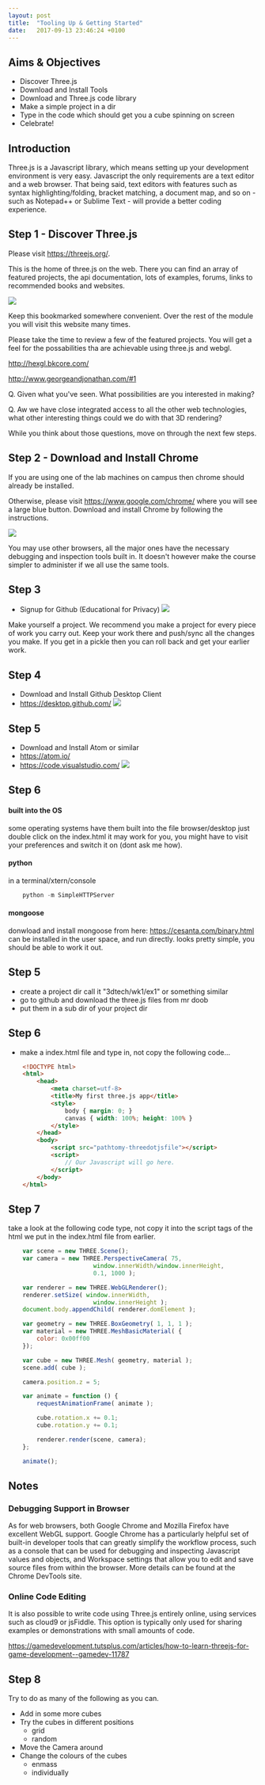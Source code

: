 ```yaml
---
layout: post
title:  "Tooling Up & Getting Started"
date:   2017-09-13 23:46:24 +0100
---
```


## Aims & Objectives
- Discover Three.js
- Download and Install Tools
- Download and Three.js code library
- Make a simple project in a dir
- Type in the code which should get you a cube spinning on screen
- Celebrate!

## Introduction

Three.js is a Javascript library, which means setting up your development environment is very easy. Javascript the only requirements are a text editor and a web browser. That being said, text editors with features such as syntax highlighting/folding, bracket matching, a document map, and so on - such as Notepad++ or Sublime Text - will provide a better coding experience.

## Step 1 - Discover Three.js

Please visit <https://threejs.org/>.

This is the home of three.js on the web. There you can find an array of featured projects, the api documentation, lots of examples, forums, links to recommended books and websites.

![](/3DWebTechCourse/assets/threejs.png)

Keep this bookmarked somewhere convenient. Over the rest of the module you will visit this website many times.

Please take the time to review a few of the featured projects. You will get a feel for the possabilities tha are achievable using three.js and webgl.

<http://hexgl.bkcore.com/>

<http://www.georgeandjonathan.com/#1>

Q. Given what you've seen. What possibilities are you interested in making?

Q. Aw we have close integrated access to all the other web technologies, what other interesting things could we do with that 3D rendering?

While you think about those questions, move on through the next few steps.

## Step 2 - Download and Install Chrome

If you are using one of the lab machines on campus then chrome should already be installed.

Otherwise, please visit <https://www.google.com/chrome/> where you will see a large blue button. Download and install Chrome by following the instructions.

![](/3DWebTechCourse/assets/getchrome.png)

You may use other browsers, all the major ones have the necessary debugging and inspection tools built in. It doesn't however make the course simpler to administer if we all use the same tools.

## Step 3
- Signup for Github (Educational for Privacy)
![](/3DWebTechCourse/assets/githubwecme.png)

Make yourself a project. We recommend you make a project for every piece of work you carry out. Keep your work there and push/sync all the changes you make. If you get in a pickle then you can roll back and get your earlier work.

## Step 4
- Download and Install Github Desktop Client
- https://desktop.github.com/
![](/3DWebTechCourse/assets/getgthubdesktp.png)


## Step 5
- Download and Install Atom or similar
- https://atom.io/
- https://code.visualstudio.com/
![](/3DWebTechCourse/assets/getatm.png)


## Step 6

#### built into the OS

some operating systems have them built into the file browser/desktop just double click on the index.html
it may work for you, you might have to visit your preferences and switch it on (dont ask me how).

#### python

in a terminal/xtern/console

~~~ javascript
    python -m SimpleHTTPServer
~~~


#### mongoose

donwload and install mongoose from here: https://cesanta.com/binary.html
can be installed in the user space, and run directly.
looks pretty simple, you should be able to work it out.



## Step 5

- create a project dir call it "3dtech/wk1/ex1" or something similar
- go to github and download the three.js files from mr doob
- put them in a sub dir of your project dir

##  Step 6

- make a index.html file and type in, not copy the following code...

~~~ html
    <!DOCTYPE html>
    <html>
    	<head>
    		<meta charset=utf-8>
    		<title>My first three.js app</title>
    		<style>
    			body { margin: 0; }
    			canvas { width: 100%; height: 100% }
    		</style>
    	</head>
    	<body>
    		<script src="pathtomy-threedotjsfile"></script>
    		<script>
    			// Our Javascript will go here.
    		</script>
        </body>
    </html>
~~~    

## Step 7

take a look at the following code type, not copy it into the script tags of the html we put in the index.html file from earlier.

~~~ javascript
    var scene = new THREE.Scene();
    var camera = new THREE.PerspectiveCamera( 75,
                        window.innerWidth/window.innerHeight,
                        0.1, 1000 );

    var renderer = new THREE.WebGLRenderer();
    renderer.setSize( window.innerWidth,
                        window.innerHeight );
    document.body.appendChild( renderer.domElement );

    var geometry = new THREE.BoxGeometry( 1, 1, 1 );
    var material = new THREE.MeshBasicMaterial( {
        color: 0x00ff00
    });

    var cube = new THREE.Mesh( geometry, material );
    scene.add( cube );

    camera.position.z = 5;

    var animate = function () {
        requestAnimationFrame( animate );

        cube.rotation.x += 0.1;
        cube.rotation.y += 0.1;

        renderer.render(scene, camera);
    };

    animate();
~~~


## Notes


### Debugging Support in Browser

As for web browsers, both Google Chrome and Mozilla Firefox have excellent WebGL support. Google Chrome has a particularly helpful set of built-in developer tools that can greatly simplify the workflow process, such as a console that can be used for debugging and inspecting Javascript values and objects, and Workspace settings that allow you to edit and save source files from within the browser. More details can be found at the Chrome DevTools site.


### Online Code Editing


It is also possible to write code using Three.js entirely online, using services such as cloud9 or jsFiddle. This option is typically only used for sharing examples or demonstrations with small amounts of code.

https://gamedevelopment.tutsplus.com/articles/how-to-learn-threejs-for-game-development--gamedev-11787


## Step 8

Try to do as many of the following as you can.
- Add in some more cubes
- Try the cubes in different positions
    - grid
    - random
- Move the Camera around
- Change the colours of the cubes
    - enmass
    - individually

